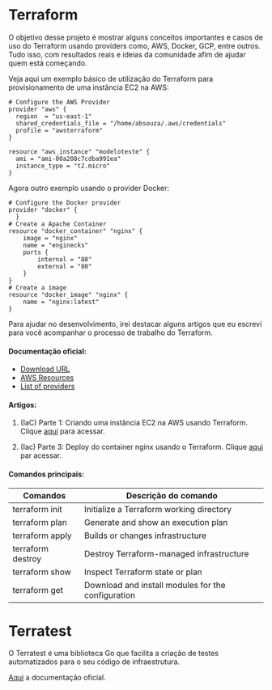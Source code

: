 # Terraform

O objetivo desse projeto é mostrar alguns conceitos importantes e casos de uso do Terraform usando providers como, AWS, Docker, GCP, entre outros. Tudo isso, com resultados reais e ideias da comunidade afim de ajudar quem está começando.

Veja aqui um exemplo básico de utilização do Terraform para provisionamento de uma instância EC2 na AWS:

```
# Configure the AWS Provider
provider "aws" {
  region  = "us-east-1"
  shared_credentials_file = "/home/absouza/.aws/credentials"
  profile = "awsterraform"
}

resource "aws_instance" "modeloteste" {
  ami = "ami-00a208c7cdba991ea"
  instance_type = "t2.micro"
}
```

Agora outro exemplo usando o provider Docker:

```
# Configure the Docker provider
provider "docker" {
  }
# Create a Apache Container
resource "docker_container" "nginx" {
    image = "nginx"
    name = "enginecks"
    ports {
        internal = "80"
        external = "80"
    }
}
# Create a image
resource "docker_image" "nginx" {
    name = "nginx:latest"
}
```

Para ajudar no desenvolvimento, irei destacar alguns artigos que eu escrevi para você acompanhar o processo de trabalho do Terraform.

#### Documentação oficial:

- [Download URL](https://www.terraform.io/downloads.html)
- [AWS Resources](https://www.terraform.io/docs/providers/aws/)
- [List of providers](https://www.terraform.io/docs/providers/index.html)


#### Artigos:

1) (IaC) Parte 1: Criando uma instância EC2 na AWS usando Terraform. Clique [aqui](https://medium.com/@amaurybsouza/terraform-e364f5d31570) para acessar.

2) (Iac) Parte 3: Deploy do container nginx usando o Terraform. Clique [aqui](https://medium.com/@amaurybsouza/iac-parte-3-deploy-do-container-nginx-usando-o-terraform-ce26e4400b69) par acessar.


#### Comandos principais:

Comandos         | Descrição do comando
-----------------|-----------------------------------------------
terraform init   |Initialize a Terraform working directory
terraform plan   |Generate and show an execution plan
terraform apply  |Builds or changes infrastructure
terraform destroy|Destroy Terraform-managed infrastructure
terraform show   |Inspect Terraform state or plan
terraform get    |Download and install modules for the configuration
                 
                 
# Terratest

O Terratest é uma biblioteca Go que facilita a criação de testes automatizados para o seu código de infraestrutura.

[Aqui](https://github.com/gruntwork-io/terratest) a documentação oficial.







